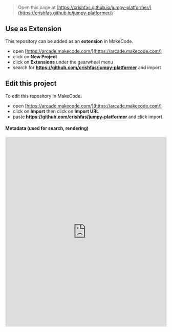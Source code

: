  


> Open this page at [https://crishfas.github.io/jumpy-platformer/](https://crishfas.github.io/jumpy-platformer/)

## Use as Extension

This repository can be added as an **extension** in MakeCode.

* open [https://arcade.makecode.com/](https://arcade.makecode.com/)
* click on **New Project**
* click on **Extensions** under the gearwheel menu
* search for **https://github.com/crishfas/jumpy-platformer** and import

## Edit this project

To edit this repository in MakeCode.

* open [https://arcade.makecode.com/](https://arcade.makecode.com/)
* click on **Import** then click on **Import URL**
* paste **https://github.com/crishfas/jumpy-platformer** and click import

#### Metadata (used for search, rendering)

<div style="position:relative;height:0;padding-bottom:117.6%;overflow:hidden;"><iframe style="position:absolute;top:0;left:0;width:100%;height:100%;" src="https://arcade.makecode.com/---run?id=S06923-17424-44601-85579" allowfullscreen="allowfullscreen" sandbox="allow-popups allow-forms allow-scripts allow-same-origin" frameborder="0"></iframe></div>
